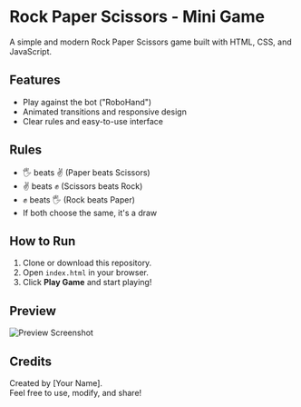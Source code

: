 # Rock Paper Scissors - Mini Game

A simple and modern Rock Paper Scissors game built with HTML, CSS, and JavaScript.

## Features

- Play against the bot ("RoboHand")
- Animated transitions and responsive design
- Clear rules and easy-to-use interface

## Rules

- 🖐 beats ✌️ (Paper beats Scissors)
- ✌️ beats ✊ (Scissors beats Rock)
- ✊ beats 🖐 (Rock beats Paper)
- If both choose the same, it's a draw

## How to Run

1. Clone or download this repository.
2. Open `index.html` in your browser.
3. Click **Play Game** and start playing!

## Preview

![Preview Screenshot](preview.png) <!-- Add your screenshot as preview.png if available -->

## Credits

Created by [Your Name].  
Feel free to use, modify, and share!


